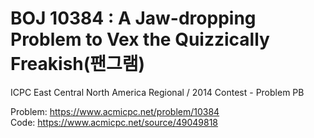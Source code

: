 # BOJ 10384 : A Jaw-dropping Problem to Vex the Quizzically Freakish(팬그램)
ICPC East Central North America Regional / 2014 Contest - Problem PB  
  
Problem: https://www.acmicpc.net/problem/10384  
Code: https://www.acmicpc.net/source/49049818
